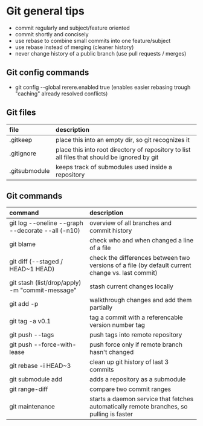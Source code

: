 # Git general tips
- commit regularly and subject/feature oriented
- commit shortly and concisely
- use rebase to combine small commits into one feature/subject
- use rebase instead of merging (cleaner history)
- never change history of a public branch (use pull requests / merges)

## Git config commands
- git config --global rerere.enabled true (enables easier rebasing trough "caching" already resolved conflicts)

## Git files
| file    | description |
| :-------------- | :----------- |
| .gitkeep | place this into an empty dir, so git recognizes it |
| .gitignore | place this into root directory of repository to list all files that should be ignored by git |
| .gitsubmodule | keeps track of submodules used inside a repository

## Git commands
| command    | description |
| :-------------- | :----------- |
| git log --oneline --graph --decorate --all (-n10)| overview of all branches and commit history |
| git blame | check who and when changed a line of a file |
| git diff (--staged / HEAD~1 HEAD) | check the differences between two versions of a file (by default current change vs. last commit) |
| git stash (list/drop/apply) -m "commit-message" | stash current changes locally |
| git add -p | walkthrough changes and add them partially |
| git tag -a v0.1 | tag a commit with a referencable version number tag
| git push --tags | push tags into remote repository |
| git push --force-with-lease | push force only if remote branch hasn't changed |
| git rebase -i HEAD~3 | clean up git history of last 3 commits |
| git submodule add <url> | adds a repository as a submodule |
| git range-diff | compare two commit ranges |
| git maintenance | starts a daemon service that fetches automatically remote branches, so pulling is faster |
